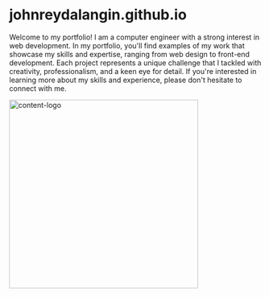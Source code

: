 # johnreydalangin.github.io

Welcome to my portfolio! I am a computer engineer with a strong interest in web development. In my portfolio, you'll find examples of my work that showcase my skills and expertise, ranging from web design to front-end development. Each project represents a unique challenge that I tackled with creativity, professionalism, and a keen eye for detail. If you're interested in learning more about my skills and experience, please don't hesitate to connect with me.

<img width="375" alt="content-logo" src="https://user-images.githubusercontent.com/61749438/230557292-29b5c1c7-7c7a-4462-977e-e064fab2c346.png">
